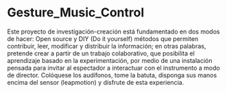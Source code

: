 # Gesture_Music_Control
Este proyecto de investigación-creación está fundamentado en dos modos de hacer: Open source y DIY (Do it yourself) métodos que permiten contribuir, leer, modificar y distribuir la información; en otras palabras, pretende crear a partir de un trabajo colaborativo, que posibilita el aprendizaje basado en la experimentación, por medio de una instalación pensada para invitar al espectador a interactuar con el instrumento a modo de director. Colóquese los audífonos, tome la batuta, disponga sus manos encima del sensor (leapmotion) y disfrute de esta experiencia. 
